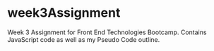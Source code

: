 # week3Assignment
Week 3 Assignment for Front End Technologies Bootcamp.  Contains JavaScript code as well as my Pseudo Code outline.
